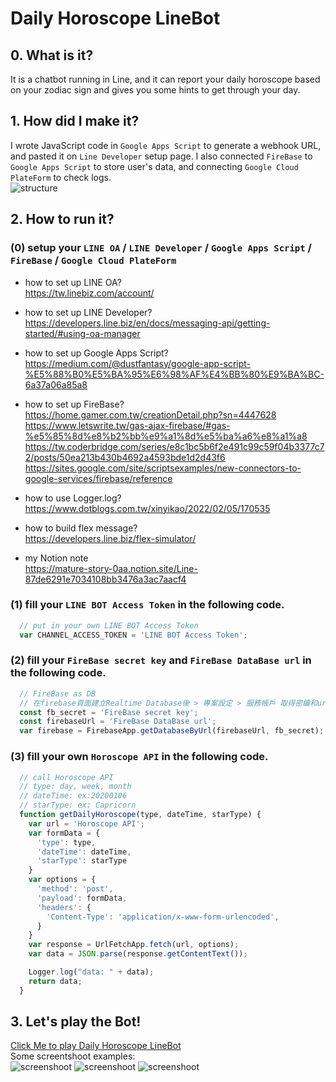 # Daily Horoscope LineBot
## 0. What is it?
It is a chatbot running in Line, and it can report your daily horoscope based on your zodiac sign and gives you some hints to get through your day.
## 1. How did I make it?
I wrote JavaScript code in `Google Apps Script` to generate a webhook URL, and pasted it on `Line Developer` setup page. I also connected `FireBase` to `Google Apps Script` to store user's data, and connecting `Google Cloud PlateForm` to check logs.  
![structure](LineBot/lineBot.drawio.png)
## 2. How to run it?
### (0) setup your `LINE OA` / `LINE Developer` / `Google Apps Script` / `FireBase` / `Google Cloud PlateForm`

* how to set up LINE OA?  
https://tw.linebiz.com/account/

* how to set up LINE Developer?  
https://developers.line.biz/en/docs/messaging-api/getting-started/#using-oa-manager

* how to set up Google Apps Script?  
https://medium.com/@dustfantasy/google-app-script-%E5%88%B0%E5%BA%95%E6%98%AF%E4%BB%80%E9%BA%BC-6a37a06a85a8

* how to set up FireBase?  
https://home.gamer.com.tw/creationDetail.php?sn=4447628  
https://www.letswrite.tw/gas-ajax-firebase/#gas-%e5%85%8d%e8%b2%bb%e9%a1%8d%e5%ba%a6%e8%a1%a8  
https://tw.coderbridge.com/series/e8c1bc5b6f2e491c99c59f04b3377c72/posts/50ea213b430b4692a4593bde1d2d43f6  
https://sites.google.com/site/scriptsexamples/new-connectors-to-google-services/firebase/reference

* how to use Logger.log?  
https://www.dotblogs.com.tw/xinyikao/2022/02/05/170535

* how to build flex message?  
https://developers.line.biz/flex-simulator/

* my Notion note  
https://mature-story-0aa.notion.site/Line-87de6291e7034108bb3476a3ac7aacf4

### (1) fill your `LINE BOT Access Token` in the following code.
```javascript
  // put in your own LINE BOT Access Token
  var CHANNEL_ACCESS_TOKEN = 'LINE BOT Access Token';
```
### (2) fill your `FireBase secret key` and `FireBase DataBase url` in the following code.
```javascript
  // FireBase as DB
  // 在firebase頁面建立Realtime Database後 > 專案設定 > 服務帳戶 取得密鑰和url(記得最後補上/)
  const fb_secret = 'FireBase secret key';
  const firebaseUrl = 'FireBase DataBase url';
  var firebase = FirebaseApp.getDatabaseByUrl(firebaseUrl, fb_secret);
```
### (3) fill your own `Horoscope API` in the following code.
```javascript
  // call Horoscope API
  // type: day, week, month
  // dateTime: ex:20200106
  // starType: ex: Capricorn
  function getDailyHoroscope(type, dateTime, starType) {
    var url = 'Horoscope API';
    var formData = {
      'type': type,
      'dateTime': dateTime,
      'starType': starType
    }
    var options = {
      'method': 'post',
      'payload': formData,
      'headers': {
        'Content-Type': 'application/x-www-form-urlencoded',
      }
    }
    var response = UrlFetchApp.fetch(url, options);
    var data = JSON.parse(response.getContentText());

    Logger.log("data: " + data);
    return data;
  }
```
## 3. Let's play the Bot!
[Click Me to play Daily Horoscope LineBot](https://liff.line.me/1645278921-kWRPP32q/?accountId=642flngn)  
Some screentshoot examples:  
![screenshoot](LineBot/screenshoot1.png)
![screenshoot](LineBot/screenshoot3.png)
![screenshoot](LineBot/screenshoot2.png)